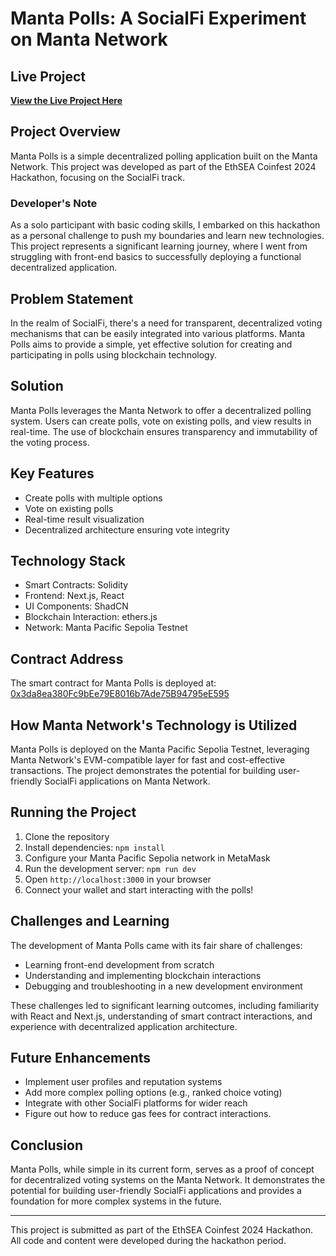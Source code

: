 # Manta Polls: A SocialFi Experiment on Manta Network

## Live Project
[**View the Live Project Here**](https://eth-sea-coinfest2024-28ys64z90-plotjs-projects.vercel.app/)

## Project Overview
Manta Polls is a simple decentralized polling application built on the Manta Network. This project was developed as part of the EthSEA Coinfest 2024 Hackathon, focusing on the SocialFi track.

### Developer's Note
As a solo participant with basic coding skills, I embarked on this hackathon as a personal challenge to push my boundaries and learn new technologies. This project represents a significant learning journey, where I went from struggling with front-end basics to successfully deploying a functional decentralized application.

## Problem Statement
In the realm of SocialFi, there's a need for transparent, decentralized voting mechanisms that can be easily integrated into various platforms. Manta Polls aims to provide a simple, yet effective solution for creating and participating in polls using blockchain technology.

## Solution
Manta Polls leverages the Manta Network to offer a decentralized polling system. Users can create polls, vote on existing polls, and view results in real-time. The use of blockchain ensures transparency and immutability of the voting process.

## Key Features
- Create polls with multiple options
- Vote on existing polls
- Real-time result visualization
- Decentralized architecture ensuring vote integrity

## Technology Stack
- Smart Contracts: Solidity
- Frontend: Next.js, React
- UI Components: ShadCN
- Blockchain Interaction: ethers.js
- Network: Manta Pacific Sepolia Testnet

## Contract Address
The smart contract for Manta Polls is deployed at:
[0x3da8ea380Fc9bEe79E8016b7Ade75B94795eE595](https://pacific-explorer.sepolia-testnet.manta.network/address/0x3da8ea380Fc9bEe79E8016b7Ade75B94795eE595)

## How Manta Network's Technology is Utilized
Manta Polls is deployed on the Manta Pacific Sepolia Testnet, leveraging Manta Network's EVM-compatible layer for fast and cost-effective transactions. The project demonstrates the potential for building user-friendly SocialFi applications on Manta Network.

## Running the Project
1. Clone the repository
2. Install dependencies: `npm install`
3. Configure your Manta Pacific Sepolia network in MetaMask
4. Run the development server: `npm run dev`
5. Open `http://localhost:3000` in your browser
6. Connect your wallet and start interacting with the polls!

## Challenges and Learning
The development of Manta Polls came with its fair share of challenges:
- Learning front-end development from scratch
- Understanding and implementing blockchain interactions
- Debugging and troubleshooting in a new development environment

These challenges led to significant learning outcomes, including familiarity with React and Next.js, understanding of smart contract interactions, and experience with decentralized application architecture.

## Future Enhancements
- Implement user profiles and reputation systems
- Add more complex polling options (e.g., ranked choice voting)
- Integrate with other SocialFi platforms for wider reach
- Figure out how to reduce gas fees for contract interactions.

## Conclusion
Manta Polls, while simple in its current form, serves as a proof of concept for decentralized voting systems on the Manta Network. It demonstrates the potential for building user-friendly SocialFi applications and provides a foundation for more complex systems in the future.

---
This project is submitted as part of the EthSEA Coinfest 2024 Hackathon. All code and content were developed during the hackathon period.
